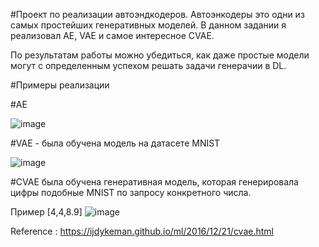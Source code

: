 #Проект по реализации автоэндкодеров. 
Автоэнкодеры это одни из самых простейших генеративных моделей. В данном задании я реализовал AE, VAE и самое интересное CVAE.

По результатам работы можно убедиться, как даже простые модели могут с определенным успехом решать задачи генерачии в DL.

#Примеры реализации 

#AE 

![image](https://github.com/SoloWayG/My_Pytorch_Projects/assets/113540469/ad2d6da0-9d0a-4ad8-a6d2-b8059f59ee30)


#VAE - была обучена модель на датасете MNIST

![image](https://github.com/SoloWayG/My_Pytorch_Projects/assets/113540469/d1a5eb04-3db3-4449-9ce0-4ffd1f74f8e6)

#CVAE была обучена генеративная модель, которая генерировала цифры подобные MNIST по запросу конкретного числа.

Пример [4,4,8.9]
![image](https://github.com/SoloWayG/My_Pytorch_Projects/assets/113540469/991d3754-d7cf-4c06-821d-24d46fc0d9be)

Reference : https://ijdykeman.github.io/ml/2016/12/21/cvae.html
